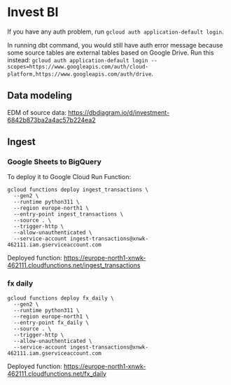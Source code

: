 # Invest BI

If you have any auth problem, run `gcloud auth application-default login`.

In running dbt command, you would still have auth error message because some source tables are external tables based on Google Drive. Run this instead: `gcloud auth application-default login --scopes=https://www.googleapis.com/auth/cloud-platform,https://www.googleapis.com/auth/drive`.

## Data modeling

EDM of source data: https://dbdiagram.io/d/investment-6842b873ba2a4ac57b224ea2


## Ingest

### Google Sheets to BigQuery

To deploy it to Google Cloud Run Function:

```
gcloud functions deploy ingest_transactions \
  --gen2 \
  --runtime python311 \
  --region europe-north1 \
  --entry-point ingest_transactions \
  --source . \
  --trigger-http \
  --allow-unauthenticated \
  --service-account ingest-transactions@xnwk-462111.iam.gserviceaccount.com
```

Deployed function: https://europe-north1-xnwk-462111.cloudfunctions.net/ingest_transactions


### fx daily
```
gcloud functions deploy fx_daily \
  --gen2 \
  --runtime python311 \
  --region europe-north1 \
  --entry-point fx_daily \
  --source . \
  --trigger-http \
  --allow-unauthenticated \
  --service-account ingest-transactions@xnwk-462111.iam.gserviceaccount.com
```

Deployed function: https://europe-north1-xnwk-462111.cloudfunctions.net/fx_daily


